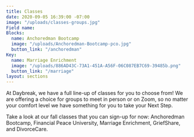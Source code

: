 ```yaml
---
title: Classes
date: 2020-09-05 16:39:00 -07:00
image: "/uploads/classes-groups.jpg"
Field name: 
Blocks:
  name: Anchoredman Bootcamp
  image: "/uploads/Anchoredman-Bootcamp-pco.jpg"
  button_link: "/anchoredman"
Key:
  name: Marriage Enrichment
  image: "/uploads/886AD43C-73A1-451A-A56F-06C087EB7C69-39485b.png"
  button_link: "/marriage"
layout: sections
---
```


At Daybreak, we have a full line-up of classes for you to choose from!  We are offering a choice for groups to meet in person or on Zoom, so no matter your comfort level we have something for you to take your Next Step.  

Take a look at our fall classes that you can sign-up for now:  Anchoredman Bootcamp, Financial Peace University, Marriage Enrichment, GriefShare, and DivorceCare.  